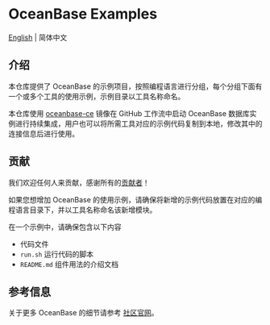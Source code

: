# OceanBase Examples

[English](README.md) | 简体中文

## 介绍

本仓库提供了 OceanBase 的示例项目，按照编程语言进行分组，每个分组下面有一个或多个工具的使用示例，示例目录以工具名称命名。

本仓库使用 [oceanbase-ce](https://hub.docker.com/r/oceanbase/oceanbase-ce) 镜像在 GitHub 工作流中启动 OceanBase 数据库实例进行持续集成，用户也可以将所需工具对应的示例代码复制到本地，修改其中的连接信息后进行使用。

## 贡献

我们欢迎任何人来贡献，感谢所有的[贡献者](https://github.com/oceanbase/ob-example/graphs/contributors)！

如果您想增加 OceanBase 的使用示例，请确保将新增的示例代码放置在对应的编程语言目录下，并以工具名称命名该新增模块。

在一个示例中，请确保包含以下内容

- 代码文件
- `run.sh` 运行代码的脚本
- `README.md` 组件用法的介绍文档

## 参考信息

关于更多 OceanBase 的细节请参考 [社区官网](https://open.oceanbase.com)。
